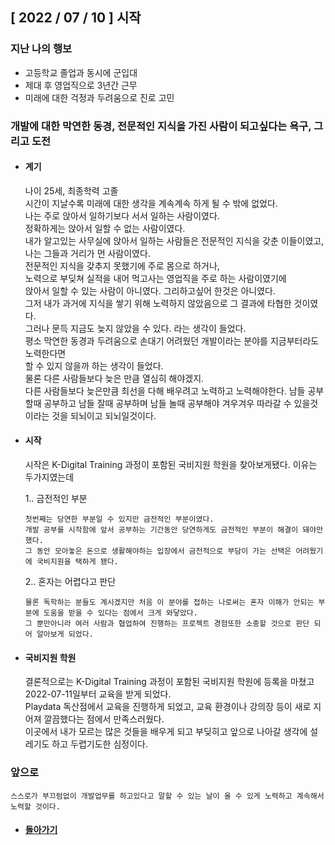 ## [ 2022 / 07 / 10 ] 시작

### 지난 나의 행보

* 고등학교 졸업과 동시에 군입대
* 제대 후 영업직으로 3년간 근무
* 미래에 대한 걱정과 두려움으로 진로 고민

### 개발에 대한 막연한 동경, 전문적인 지식을 가진 사람이 되고싶다는 욕구, 그리고 도전
 
* #### 계기

    나이 25세, 최종학력 고졸  
    시간이 지날수록 미래에 대한 생각을 계속계속 하게 될 수 밖에 없었다.  
    나는 주로 앉아서 일하기보다 서서 일하는 사람이였다.  
    정확하게는 앉아서 일할 수 없는 사람이였다.  
    내가 알고있는 사무실에 앉아서 일하는 사람들은 전문적인 지식을 갖춘 이들이였고,  
    나는 그들과 거리가 먼 사람이였다.  
    전문적인 지식을 갖추지 못했기에 주로 몸으로 하거나,   
    노력으로 부딪쳐 실적을 내어 먹고사는 영업직을 주로 하는 사람이였기에  
    앉아서 일할 수 있는 사람이 아니였다. 그리하고싶어 한것은 아니였다.  
    그저 내가 과거에 지식을 쌓기 위해 노력하지 않았음으로 그 결과에 타협한 것이였다.  
    그러나 문득 지금도 늦지 않았을 수 있다. 라는 생각이 들었다.   
    평소 막연한 동경과 두려움으로 손대기 어려웠던 개발이라는 분야를 지금부터라도 노력한다면  
    할 수 있지 않을까 하는 생각이 들었다.  
    물론 다른 사람들보다 늦은 만큼 열심히 해야겠지.    
    다른 사람들보다 늦은만큼 최선을 다해 배우려고 노력하고 노력해야한다.
    남들 공부할때 공부하고 남들 잘때 공부하며 남들 놀때 공부해야 겨우겨우 따라갈 수 있을것이라는 것을 되뇌이고 되뇌일것이다.  
    
* #### 시작

    시작은 K-Digital Training 과정이 포함된 국비지원 학원을 찾아보게됐다. 이유는 두가지였는데
    
    1.. 금전적인 부분
        
      첫번째는 당연한 부분일 수 있지만 금전적인 부분이였다.  
      개발 공부를 시작함에 앞서 공부하는 기간동안 당연하게도 금전적인 부분이 해결이 돼야만 했다.  
      그 동안 모아놓은 돈으로 생활해야하는 입장에서 금전적으로 부담이 가는 선택은 어려웠기에 국비지원을 택하게 됐다.  
      
    2.. 혼자는 어렵다고 판단
      
      물론 독학하는 분들도 계시겠지만 처음 이 분야를 접하는 나로써는 혼자 이해가 안되는 부분에 도움을 받을 수 있다는 점에서 크게 와닿았다.  
      그 뿐만아니라 여러 사람과 협업하여 진행하는 프로젝트 경험또한 소중할 것으로 판단 되어 알아보게 되었다.  
      
* #### 국비지원 학원

    결론적으로는 K-Digital Training 과정이 포함된 국비지원 학원에 등록을 마쳤고 2022-07-11일부터 교육을 받게 되었다.  
    Playdata 독산점에서 교육을 진행하게 되었고, 교육 환경이나 강의장 등이 새로 지어져 깔끔했다는 점에서 만족스러웠다.  
    이곳에서 내가 모르는 많은 것들을 배우게 되고 부딪히고 앞으로 나아갈 생각에 설레기도 하고 두렵기도한 심정이다.  
    
### 앞으로

    스스로가 부끄럼없이 개발업무를 하고있다고 말할 수 있는 날이 올 수 있게 노력하고 계속해서 노력할 것이다.  
  
* #### [ 돌아가기 ](https://github.com/12OneTwo12/TIL)  
